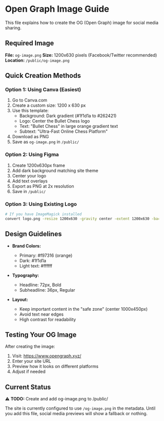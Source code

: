 # Open Graph Image Guide

This file explains how to create the OG (Open Graph) image for social media sharing.

## Required Image

**File:** `og-image.png`
**Size:** 1200x630 pixels (Facebook/Twitter recommended)
**Location:** `/public/og-image.png`

## Quick Creation Methods

### Option 1: Using Canva (Easiest)
1. Go to Canva.com
2. Create a custom size: 1200 x 630 px
3. Use this template:
   - Background: Dark gradient (#1f1d1a to #262421)
   - Logo: Center the Bullet Chess logo
   - Text: "Bullet Chess" in large orange gradient text
   - Subtext: "Ultra-Fast Online Chess Platform"
4. Download as PNG
5. Save as `og-image.png` in `/public/`

### Option 2: Using Figma
1. Create 1200x630px frame
2. Add dark background matching site theme
3. Center your logo
4. Add text overlays
5. Export as PNG at 2x resolution
6. Save in `/public/`

### Option 3: Using Existing Logo
```bash
# If you have ImageMagick installed
convert logo.png -resize 1200x630 -gravity center -extent 1200x630 -background "#1f1d1a" og-image.png
```

## Design Guidelines

- **Brand Colors:**
  - Primary: #f97316 (orange)
  - Dark: #1f1d1a
  - Light text: #ffffff

- **Typography:**
  - Headline: 72px, Bold
  - Subheadline: 36px, Regular

- **Layout:**
  - Keep important content in the "safe zone" (center 1000x450px)
  - Avoid text near edges
  - High contrast for readability

## Testing Your OG Image

After creating the image:

1. Visit: https://www.opengraph.xyz/
2. Enter your site URL
3. Preview how it looks on different platforms
4. Adjust if needed

## Current Status

⚠️ **TODO:** Create and add og-image.png to /public/

The site is currently configured to use `/og-image.png` in the metadata.
Until you add this file, social media previews will show a fallback or nothing.
